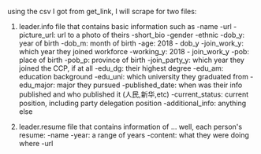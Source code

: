 using the csv I got from get_link, I will scrape for two files:
  1. leader.info file that contains basic information such as
    -name
    -url
    -picture_url: url to a photo of theirs
    -short_bio
    -gender
    -ethnic
    -dob_y: year of birth
    -dob_m: month of birth
    -age: 2018 - dob_y
    -join_work_y: which year they joined workforce
    -working_y: 2018 - join_work_y
    -pob: place of birth
    -pob_p: province of birth
    -join_party_y: which year they joined the CCP, if at all
    -edu_dg: their highest degree
    -edu_am: education background
    -edu_uni: which university they graduated from
    -edu_major: major they pursued
    -published_date: when was their info published and who published it (人民,新华,etc)
    -current_status: current position, including party delegation position
    -additional_info: anything else
    
  2. leader.resume file that contains information of ... well, each person's resume:
    -name
    -year: a range of years
    -content: what they were doing where
    -url
